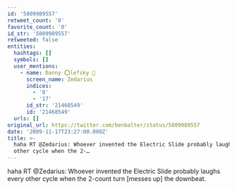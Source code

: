 ```yaml
---
id: '5809989557'
retweet_count: '0'
favorite_count: '0'
id_str: '5809989557'
retweeted: false
entities:
  hashtags: []
  symbols: []
  user_mentions:
    - name: Danny ⭕lefsky 🐀
      screen_name: Zedarius
      indices:
        - '8'
        - '17'
      id_str: '21468549'
      id: '21468549'
  urls: []
original_url: https://twitter.com/benbalter/status/5809989557
date: '2009-11-17T23:27:00.000Z'
title: >-
  haha RT @Zedarius: Whoever invented the Electric Slide probably laughs every
  other cycle when the 2-…
---
```


haha RT @Zedarius: Whoever invented the Electric Slide probably laughs every other cycle when the 2-count turn [messes up] the downbeat.